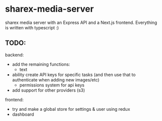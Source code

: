 # sharex-media-server

sharex media server with an Express API and a Next.js frontend. Everything is written with typescript :)

## TODO:

backend:

-   add the remaining functions:
    -   text
-   ability create API keys for specific tasks (and then use that to authenticate when adding new images/etc)
    -   permissions system for api keys
-   add support for other providers (s3)

frontend:

-   try and make a global store for settings & user using redux
-   dashboard
